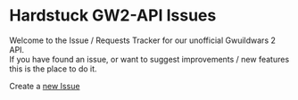 # Hardstuck GW2-API Issues

Welcome to the Issue / Requests Tracker for our unofficial Gwuildwars 2 API.  
If you have found an issue, or want to suggest improvements / new features this is the place to do it. 

Create a [new Issue](https://github.com/HardstuckGuild/GW2-API-Issues/issues/new/choose)

